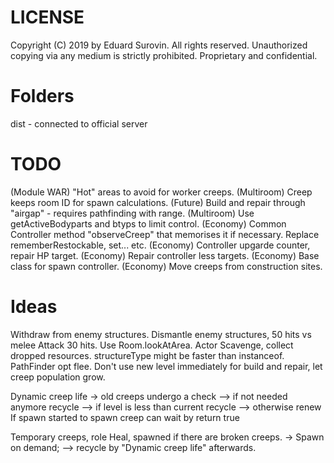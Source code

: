 # LICENSE
Copyright (C) 2019 by Eduard Surovin.
All rights reserved.
Unauthorized copying via any medium is strictly prohibited.
Proprietary and confidential.

# Folders
dist - connected to official server

# TODO
(Module WAR) "Hot" areas to avoid for worker creeps.
(Multiroom)  Creep keeps room ID for spawn calculations.
(Future)     Build and repair through "airgap" - requires pathfinding with range.
(Multiroom)  Use getActiveBodyparts and btyps to limit control.
(Economy)    Common Controller method "observeCreep" that memorises it if necessary. Replace rememberRestockable, set... etc.
(Economy)    Controller upgarde counter, repair HP target.
(Economy)    Repair controller less targets.
(Economy)    Base class for spawn controller.
(Economy)    Move creeps from construction sites.

# Ideas
Withdraw from enemy structures.
Dismantle enemy structures, 50 hits vs melee Attack 30 hits.
Use Room.lookAtArea.
Actor Scavenge, collect dropped resources.
structureType might be faster than instanceof.
PathFinder opt flee.
Don't use new level immediately for build and repair, let creep population grow.

Dynamic creep life
-> old creeps undergo a check
--> if not needed anymore recycle
--> if level is less than current recycle
--> otherwise renew
If spawn started to spawn creep can wait by return true

Temporary creeps, role Heal, spawned if there are broken creeps.
-> Spawn on demand;
--> recycle by "Dynamic creep life" afterwards.
